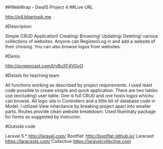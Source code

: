 ##WebWrap - Dwa15 Project 4
##Live URL

<http://p4.bbartosik.me>

#Description

Simple CRUD Application! Creating/ Browsing/ Updating/ Deleting/ various collections of websites. Anyone can Register/Log in and add a website of their chosing. You can also browse logos from websites.

#Demo

<http://screencast.com/t/yBuXF4VGyO>

#Details for teaching team

All functions working as described by project requirements. I used least code possible to create simple and quick application. There are two tables use (excluding) user table. One is full CRUD and one hosts logos whichu can browse. All logic sits in Controllers and a little bit of database code in Model. I utilized View inheritance by breaking project apart into smaller parts.  Routes provide clean website breakdown. Used Illuminaty package for forms as suggested by instructor. 

#Outside code

Laravel 5.* <http://laravel.com/>
Bootflat: <http://bootflat.github.io/>
Laracast: <https://laracasts.com/>
Collective <https://laravelcollective.com>
